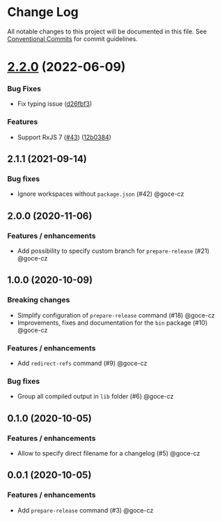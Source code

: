 # Change Log

All notable changes to this project will be documented in this file.
See [Conventional Commits](https://conventionalcommits.org) for commit guidelines.

# [2.2.0](https://github.com/salsita/spicy-hooks/compare/v2.1.2...v2.2.0) (2022-06-09)


### Bug Fixes

* Fix typing issue ([d26fbf3](https://github.com/salsita/spicy-hooks/commit/d26fbf3c094f84efcb3b34771dbcb2be277523b1))


### Features

* Support RxJS 7 ([#43](https://github.com/salsita/spicy-hooks/issues/43)) ([12b0384](https://github.com/salsita/spicy-hooks/commit/12b038415d35e34ce42d2f696cd79e05a06d6e9c))





## 2.1.1 (2021-09-14)

### Bug fixes

- Ignore workspaces without `package.json` (#42) @goce-cz

## 2.0.0 (2020-11-06)

### Features / enhancements

- Add possibility to specify custom branch for `prepare-release` (#21) @goce-cz

## 1.0.0 (2020-10-09)

### Breaking changes

- Simplify configuration of `prepare-release` command (#18) @goce-cz 
- Improvements, fixes and documentation for the `bin` package (#10) @goce-cz 

### Features / enhancements

- Add `redirect-refs` command (#9) @goce-cz 

### Bug fixes

- Group all compiled output in `lib` folder (#6) @goce-cz 


## 0.1.0 (2020-10-05)

### Features / enhancements

- Allow to specify direct filename for a changelog (#5) @goce-cz


## 0.0.1 (2020-10-05)

### Features / enhancements

- Add `prepare-release` command (#3) @goce-cz
